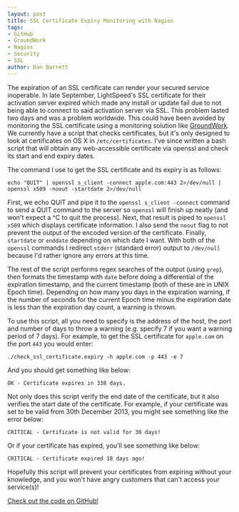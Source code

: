 ```yaml
---
layout: post
title: SSL Certificate Expiry Monitoring with Nagios
tags:
- GitHub
- GroundWork
- Nagios
- Security
- SSL
author: Dan Barrett
---
```


The expiration of an SSL certificate can render your secured service inoperable.  In late September, LightSpeed's SSL certificate for their activation server expired which made any install or update fail due to not being able to connect to said activation server via SSL.  This problem lasted two days and was a problem worldwide.  This could have been avoided by monitoring the SSL certificate using a monitoring solution like [GroundWork](http://www.gwos.com/).  We currently have a script that checks certificates, but it's only designed to look at certificates on OS X in `/etc/certificates`.  I've since written a bash script that will obtain any web-accessible certificate via openssl and check its start and end expiry dates.

The command I use to get the SSL certificate and its expiry is as follows:

```
echo "QUIT" | openssl s_client -connect apple.com:443 2>/dev/null | openssl x509 -noout -startdate 2>/dev/null
```

First, we echo QUIT and pipe it to the `openssl s_client -connect` command to send a QUIT command to the server so `openssl` will finish up neatly (and won't expect a ^C to quit the process).  Next, that result is piped to `openssl x509` which displays certificate information.  I also send the `noout` flag to not prevent the output of the encoded version of the certificate.  Finally, `startdate` or `enddate` depending on which date I want.  With both of the `openssl` commands I redirect `stderr` (standard error) output to `/dev/null` because I'd rather ignore any errors at this time.

The rest of the script performs regex searches of the output (using `grep`), then formats the timestamp with `date` before doing a differential of the expiration timestamp, and the current timestamp (both of these are in UNIX Epoch time).  Depending on how many you days in the expiration warning, if the number of seconds for the current Epoch time minus the expiration date is less than the expiration day count, a warning is thrown.

To use this script, all you need to specify is the address of the host, the port and number of days to throw a warning (e.g. specify 7 if you want a warning period of 7 days).  For example, to get the SSL certificate for `apple.com` on the port `443` you would enter:

```
./check_ssl_certificate.expiry -h apple.com -p 443 -e 7
```

And you should get something like below:

```
OK - Certificate expires in 338 days.
```

Not only does this script verify the end date of the certificate, but it also verifies the start date of the certificate.  For example, if your certificate was set to be valid from 30th December 2013, you might see something like the error below:

```
CRITICAL - Certificate is not valid for 30 days!
```

Or if your certificate has expired, you'll see something like below:

```
CRITICAL - Certificate expired 18 days ago!
```

Hopefully this script will prevent your certificates from expiring without your knowledge, and you won't have angry customers that can't access your service(s)!

[Check out the code on GitHub!](https://github.com/jedda/OSX-Monitoring-Tools/blob/master/check_ssl_certificate_expiry.sh)